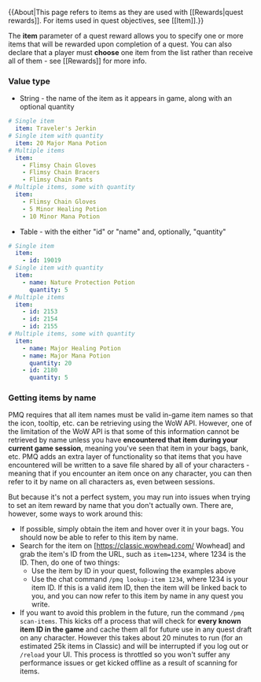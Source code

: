{{About|This page refers to items as they are used with [[Rewards|quest rewards]]. For items used in quest objectives, see [[Item]].}}

The **item** parameter of a quest reward allows you to specify one or more items that will be rewarded upon completion of a quest. You can also declare that a player must **choose** one item from the list rather than receive all of them - see [[Rewards]] for more info.

### Value type

* String - the name of the item as it appears in game, along with an optional quantity

```yaml
# Single item
  item: Traveler's Jerkin
# Single item with quantity
  item: 20 Major Mana Potion
# Multiple items
  item:
    - Flimsy Chain Gloves
    - Flimsy Chain Bracers
    - Flimsy Chain Pants
# Multiple items, some with quantity
  item:
    - Flimsy Chain Gloves
    - 5 Minor Healing Potion
    - 10 Minor Mana Potion
```

* Table - with the either "id" or "name" and, optionally, "quantity"

```yaml
# Single item
  item:
    - id: 19019
# Single item with quantity
  item:
    - name: Nature Protection Potion
      quantity: 5
# Multiple items
  item:
    - id: 2153
    - id: 2154
    - id: 2155
# Multiple items, some with quantity
  item:
    - name: Major Healing Potion
    - name: Major Mana Potion
      quantity: 20
    - id: 2180
      quantity: 5
```

### Getting items by name

PMQ requires that all item names must be valid in-game item names so that the icon, tooltip, etc. can be retrieving using the WoW API. However, one of the limitation of the WoW API is that some of this information cannot be retrieved by name unless you have **encountered that item during your current game session**, meaning you've seen that item in your bags, bank, etc. PMQ adds an extra layer of functionality so that items that you have encountered will be written to a save file shared by all of your characters - meaning that if you encounter an item once on any character, you can then refer to it by name on all characters as, even between sessions.

But because it's not a perfect system, you may run into issues when trying to set an item reward by name that you don't actually own. There are, however, some ways to work around this:

* If possible, simply obtain the item and hover over it in your bags. You should now be able to refer to this item by name.
* Search for the item on [https://classic.wowhead.com/ Wowhead] and grab the item's ID from the URL, such as `item=1234`, where 1234 is the ID. Then, do one of two things:
  * Use the item by ID in your quest, following the examples above
  * Use the chat command `/pmq lookup-item 1234`, where 1234 is your item ID. If this is a valid item ID, then the item will be linked back to you, and you can now refer to this item by name in any quest you write.
* If you want to avoid this problem in the future, run the command `/pmq scan-items`. This kicks off a process that will check for **every known item ID in the game** and cache them all for future use in any quest draft on any character. However this takes about 20 minutes to run (for an estimated 25k items in Classic) and will be interrupted if you log out or `/reload` your UI. This process is throttled so you won't suffer any performance issues or get kicked offline as a result of scanning for items.
